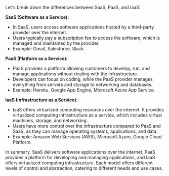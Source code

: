 Let's break down the differences between SaaS, PaaS, and IaaS:

**SaaS (Software as a Service):**

- In SaaS, users access software applications hosted by a third-party provider over the internet.
- Users typically pay a subscription fee to access the software, which is managed and maintained by the provider.
- Example: Gmail, Salesforce, Slack.

**PaaS (Platform as a Service):**

- PaaS provides a platform allowing customers to develop, run, and manage applications without dealing with the infrastructure.
- Developers can focus on coding, while the PaaS provider manages everything from servers and storage to networking and databases.
- Example: Heroku, Google App Engine, Microsoft Azure App Service.

**IaaS (Infrastructure as a Service):**

- IaaS offers virtualized computing resources over the internet. It provides virtualized computing infrastructure as a service, which includes virtual machines, storage, and networking.
- Users have more control over the infrastructure compared to PaaS and SaaS, as they can manage operating systems, applications, and data.
- Example: Amazon Web Services (AWS), Microsoft Azure, Google Cloud Platform.

In summary, SaaS delivers software applications over the internet, PaaS provides a platform for developing and managing applications, and IaaS offers virtualized computing infrastructure. Each model offers different levels of control and abstraction, catering to different needs and use cases.
